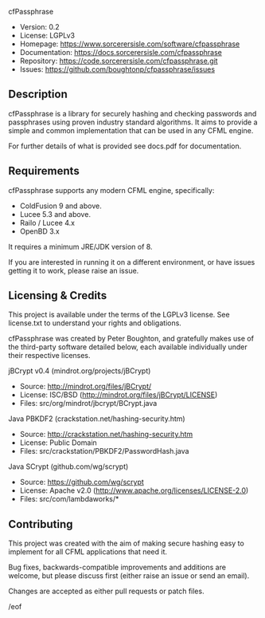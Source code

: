 cfPassphrase

* Version:       0.2
* License:       LGPLv3
* Homepage:      https://www.sorcerersisle.com/software/cfpassphrase
* Documentation: https://docs.sorcerersisle.com/cfpassphrase
* Repository:    https://code.sorcerersisle.com/cfpassphrase.git
* Issues:        https://github.com/boughtonp/cfpassphrase/issues


Description
-----------

cfPassphrase is a library for securely hashing and checking passwords and 
passphrases using proven industry standard algorithms. It aims to provide 
a simple and common implementation that can be used in any CFML engine.

For further details of what is provided see docs.pdf for documentation.


Requirements
------------

cfPassphrase supports any modern CFML engine, specifically:

* ColdFusion 9 and above.
* Lucee 5.3 and above.
* Railo / Lucee 4.x
* OpenBD 3.x

It requires a minimum JRE/JDK version of 8.

If you are interested in running it on a different environment,
or have issues getting it to work, please raise an issue.


Licensing & Credits
-------------------

This project is available under the terms of the LGPLv3 license.
See license.txt to understand your rights and obligations.

cfPassphrase was created by Peter Boughton, and gratefully makes 
use of the third-party software detailed below, each available 
individually under their respective licenses.

jBCrypt v0.4 (mindrot.org/projects/jBCrypt)
* Source: http://mindrot.org/files/jBCrypt/
* License: ISC/BSD (http://mindrot.org/files/jBCrypt/LICENSE)
* Files: src/org/mindrot/jbcrypt/BCrypt.java

Java PBKDF2 (crackstation.net/hashing-security.htm)
* Source: http://crackstation.net/hashing-security.htm
* License: Public Domain
* Files: src/crackstation/PBKDF2/PasswordHash.java

Java SCrypt (github.com/wg/scrypt)
* Source: https://github.com/wg/scrypt
* License: Apache v2.0 (http://www.apache.org/licenses/LICENSE-2.0) 
* Files: src/com/lambdaworks/*


Contributing
------------

This project was created with the aim of making secure hashing
easy to implement for all CFML applications that need it.

Bug fixes, backwards-compatible improvements and additions are welcome,
but please discuss first (either raise an issue or send an email).

Changes are accepted as either pull requests or patch files.


/eof